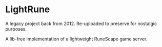 # LightRune
A legacy project back from 2012. Re-uploaded to preserve for nostalgic purposes.

A lib-free implementation of a lightweight RuneScape game server.
